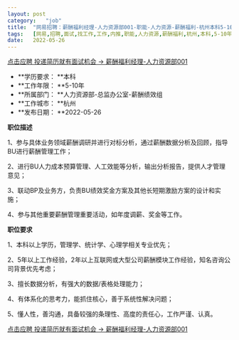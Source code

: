 ```yaml
---
layout:	post
category:	"job"
title:	"网易招聘：薪酬福利经理-人力资源部001-职能-人力资源-薪酬福利-杭州本科5-10年"
tags:	[网易,招聘,面试,找工作,工作,内推,职能,人力资源,薪酬福利,杭州,本科,5-10年]
date:	2022-05-26
---
```


[点击应聘 投递简历就有面试机会 ->  薪酬福利经理-人力资源部001](http://mobile.bole.netease.com/bole/boleDetail?id=29990&employeeId=346f03c3cda5f04c&key=all)



- **学历要求： **本科
- **工作年限： **5-10年
- **所属部门： **人力资源部-总监办公室-薪酬绩效组
- **工作城市： **杭州
- **发布日期： **2022-05-26



**职位描述**

1、参与具体业务领域薪酬调研并进行对标分析，通过薪酬数据分析及回顾，指导BU进行薪酬管理工作；

2、进行BU人力成本预算管理、人工效能等分析，输出分析报告，提供人才管理意见；

3、联动BP及业务方，负责BU绩效奖金方案及其他长短期激励方案的设计和实施；

4、参与其他重要薪酬管理重要活动，如年度调薪、奖金等工作。



**职位要求**

1、本科以上学历，管理学、统计学、心理学相关专业优先；

2、5年以上工作经验，2年以上互联网或大型公司薪酬模块工作经验，知名咨询公司背景优先考虑；

3、擅长数据分析，有强大的数据/表格处理能力；

4、有体系化的思考力，能抓住核心，善于系统性解决问题；

5、懂人性，善沟通，具备较强的条理性、高度的责任心，工作严谨、认真。



[点击应聘 投递简历就有面试机会 ->  薪酬福利经理-人力资源部001](http://mobile.bole.netease.com/bole/boleDetail?id=29990&employeeId=346f03c3cda5f04c&key=all)